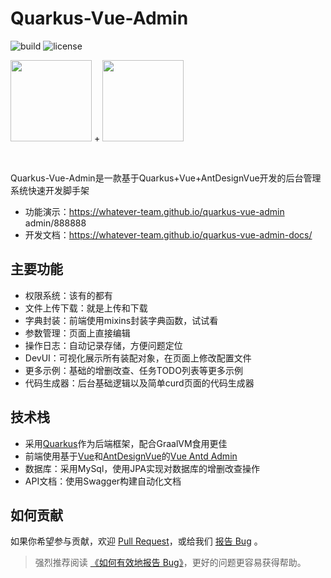 # Quarkus-Vue-Admin

![build](https://img.shields.io/badge/build-passing-brightgreen?style=for-the-badge)
![license](https://img.shields.io/github/license/zpfz/vuepress-theme-antdocs?style=for-the-badge)

<div class="reset-mobile-brand">
    <img width="130" src="https://avatars.githubusercontent.com/u/47638783?s=200&v=4">
    <span class="sign"> +</span>
    <img width="130" src="https://cn.vuejs.org/images/logo.png">
</div>

<p>&nbsp; </p>

<a-alert type="info" showIcon>
  <span slot="description">
    Quarkus-Vue-Admin是一款基于Quarkus+Vue+AntDesignVue开发的后台管理系统快速开发脚手架
  </span>
</a-alert>

- 功能演示：https://whatever-team.github.io/quarkus-vue-admin admin/888888
- 开发文档：https://whatever-team.github.io/quarkus-vue-admin-docs/

## 主要功能

- 权限系统：该有的都有
- 文件上传下载：就是上传和下载
- 字典封装：前端使用mixins封装字典函数，试试看
- 参数管理：页面上直接编辑
- 操作日志：自动记录存储，方便问题定位
- DevUI：可视化展示所有装配对象，在页面上修改配置文件
- 更多示例：基础的增删改查、任务TODO列表等更多示例
- 代码生成器：后台基础逻辑以及简单curd页面的代码生成器

## 技术栈

- 采用[Quarkus](https://quarkus.io/)作为后端框架，配合GraalVM食用更佳
- 前端使用基于[Vue](https://cn.vuejs.org/)和[AntDesignVue](https://cn.vuejs.org/)的[Vue Antd Admin](https://github.com/iczer/vue-antd-admin)
- 数据库：采用MySql，使用JPA实现对数据库的增删改查操作
- API文档：使用Swagger构建自动化文档

## 如何贡献

如果你希望参与贡献，欢迎 [Pull Request](https://github.com/whatever-team/quarkus-vue-admin/pulls)，或给我们 [报告 Bug](https://github.com/whatever-team/quarkus-vue-admin/issues) 。

> 强烈推荐阅读 [《如何有效地报告 Bug》](https://www.chiark.greenend.org.uk/~sgtatham/bugs-cn.html)，更好的问题更容易获得帮助。



